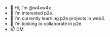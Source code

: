 - 👋 Hi, I’m @w4xw4x
- 👀 I’m interested p2e.
- 🌱 I’m currently learning p2e projects in web3.
- 💞️ I’m looking to collaborate in p2e. 
- 📫 DM

<!---
w4xw4x/w4xw4x is a ✨ special ✨ repository because its `README.md` (this file) appears on your GitHub profile.
You can click the Preview link to take a look at your changes.
--->
